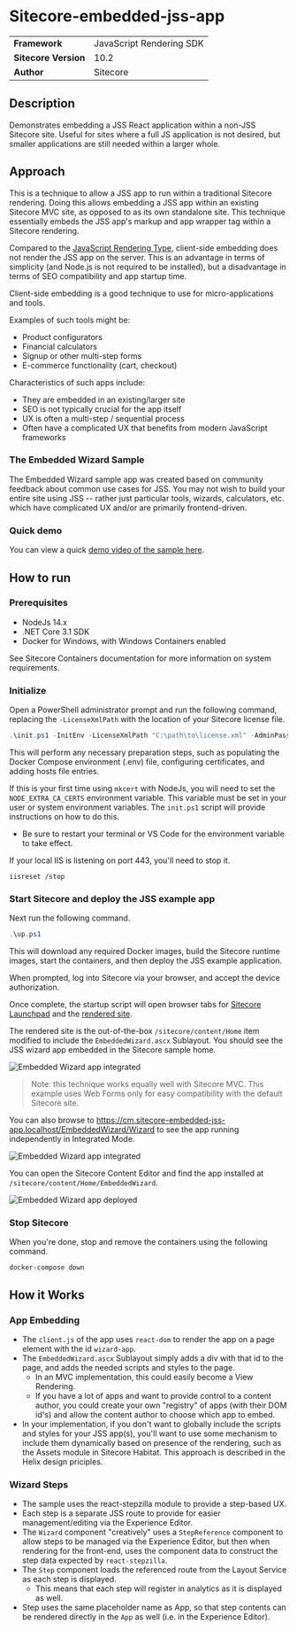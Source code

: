 # Sitecore-embedded-jss-app

| | |
|--|--|
| **Framework** | JavaScript Rendering SDK |
| **Sitecore Version** | 10.2 |
| **Author** | Sitecore |

## Description
Demonstrates embedding a JSS React application within a non-JSS Sitecore site. Useful for sites where a full JS application is not desired, but smaller applications are still needed within a larger whole.

## Approach
This is a technique to allow a JSS app to run within a traditional Sitecore rendering. Doing this allows embedding a JSS app within an existing Sitecore MVC site, as opposed to as its own standalone site. This technique essentially embeds the JSS app's markup and app wrapper tag within a Sitecore rendering.

Compared to the [JavaScript Rendering Type](https://jss.sitecore.com/docs/techniques/mvc-integration/javascript-rendering), client-side embedding does not render the JSS app on the server. This is an advantage in terms of simplicity (and Node.js is not required to be installed), but a disadvantage in terms of SEO compatibility and app startup time.

Client-side embedding is a good technique to use for micro-applications and tools.

Examples of such tools might be:

- Product configurators
- Financial calculators
- Signup or other multi-step forms
- E-commerce functionality (cart, checkout)

Characteristics of such apps include:

- They are embedded in an existing/larger site
- SEO is not typically crucial for the app itself
- UX is often a multi-step / sequential process
- Often have a complicated UX that benefits from modern JavaScript frameworks

### The Embedded Wizard Sample
The Embedded Wizard sample app was created based on community feedback about common use cases for JSS. You may not wish to build your entire site using JSS -- rather just particular tools, wizards, calculators, etc. which have complicated UX and/or are primarily frontend-driven.

### Quick demo
You can view a quick [demo video of the sample here](https://content.jwplatform.com/players/TXj7tyzZ-L8PurT2K.html).

## How to run

### Prerequisites
* NodeJs 14.x
* .NET Core 3.1 SDK
* Docker for Windows, with Windows Containers enabled

See Sitecore Containers documentation for more information on system requirements.

### Initialize

Open a PowerShell administrator prompt and run the following command, replacing the `-LicenseXmlPath` with the location of your Sitecore license file.

```ps1
.\init.ps1 -InitEnv -LicenseXmlPath "C:\path\to\license.xml" -AdminPassword "DesiredAdminPassword"
```

This will perform any necessary preparation steps, such as populating the Docker Compose environment (.env) file, configuring certificates, and adding hosts file entries.

If this is your first time using `mkcert` with NodeJs, you will
need to set the `NODE_EXTRA_CA_CERTS` environment variable. This variable
must be set in your user or system environment variables. The `init.ps1`
script will provide instructions on how to do this.
  * Be sure to restart your terminal or VS Code for the environment variable
    to take effect.

If your local IIS is listening on port 443, you'll need to stop it.
```
iisreset /stop
```

### Start Sitecore and deploy the JSS example app

Next run the following command.

```ps1
.\up.ps1
```

This will download any required Docker images, build the Sitecore runtime images, start the containers, and then deploy the JSS example application.

When prompted, log into Sitecore via your browser, and accept the device authorization.

Once complete, the startup script will open browser tabs for [Sitecore Launchpad](https://cm.sitecore-embedded-jss-app.localhost/sitecore) and the [rendered site](https://cm.sitecore-embedded-jss-app.localhost).

The rendered site is the out-of-the-box `/sitecore/content/Home` item modified to include the `EmbeddedWizard.ascx` Sublayout. You should see the JSS wizard app embedded in the Sitecore sample home.

![Embedded Wizard app integrated](/assets/img/wizard-integrated.png)

> Note: this technique works equally well with Sitecore MVC. This example uses Web Forms only for easy compatibility with the default Sitecore site.

You can also browse to https://cm.sitecore-embedded-jss-app.localhost/EmbeddedWizard/Wizard to see the app running independently in Integrated Mode.

![Embedded Wizard app integrated](/assets/img/wizard_success.png)

You can open the Sitecore Content Editor and find the app installed at `/sitecore/content/Home/EmbeddedWizard`.

![Embedded Wizard app deployed](/assets/img/wizard-app-deployed-items.png)

### Stop Sitecore

When you're done, stop and remove the containers using the following command.

```
docker-compose down
```

## How it Works

### App Embedding

- The `client.js` of the app uses `react-dom` to render the app on a page element with the id `wizard-app`.
- The `EmbeddedWizard.ascx` Sublayout simply adds a div with that id to the page, and adds the needed scripts and styles to the page.
    - In an MVC implementation, this could easily become a View Rendering.
    - If you have a lot of apps and want to provide control to a content author, you could create your own "registry" of apps (with their DOM id's) and allow the content author to choose which app to embed.
- In your implementation, if you don't want to globally include the scripts and styles for your JSS app(s), you'll want to use some mechanism to include them dynamically based on presence of the rendering, such as the Assets module in Sitecore Habitat. This approach is described in the Helix design priciples.

### Wizard Steps
- The sample uses the react-stepzilla module to provide a step-based UX.
- Each step is a separate JSS route to provide for easier management/editing via the Experience Editor.
- The `Wizard` component "creatively" uses a `StepReference` component to allow steps to be managed via the Experience Editor, but then when rendering for the front-end, uses the component data to construct the step data expected by `react-stepzilla`.
- The `Step` component loads the referenced route from the Layout Service as each step is displayed.
  - This means that each step will register in analytics as it is displayed as well.
- Step uses the same placeholder name as App, so that step contents can be rendered directly in the `App` as well (i.e. in the Experience Editor).
